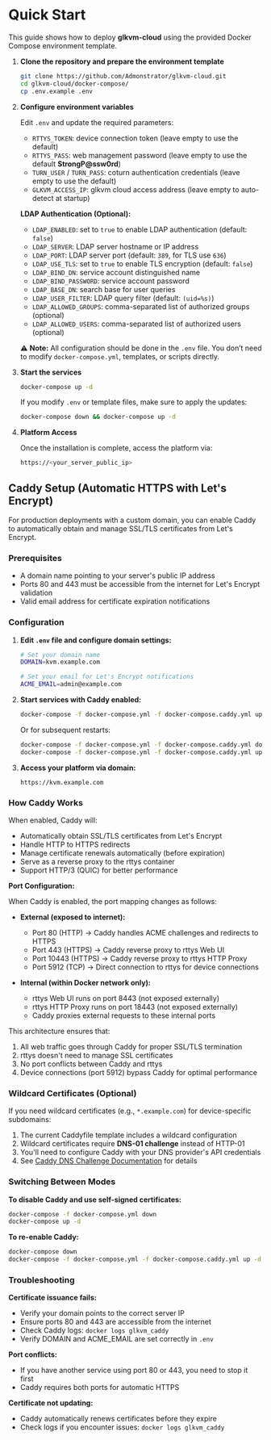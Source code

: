 # Quick Start

 This guide shows how to deploy **glkvm-cloud** using the provided Docker Compose environment template. 

1. **Clone the repository and prepare the environment template**

   ```bash
   git clone https://github.com/Admonstrator/glkvm-cloud.git
   cd glkvm-cloud/docker-compose/
   cp .env.example .env
   ```

2. **Configure environment variables**

   Edit `.env` and update the required parameters: 

   - `RTTYS_TOKEN`: device connection token (leave empty to use the default)
   - `RTTYS_PASS`: web management password (leave empty to use the default **StrongP@ssw0rd**)
   - `TURN_USER` / `TURN_PASS`: coturn authentication credentials (leave empty to use the default)
   - `GLKVM_ACCESS_IP`: glkvm cloud access address (leave empty to auto-detect at startup)

   **LDAP Authentication (Optional):**
   
   - `LDAP_ENABLED`: set to `true` to enable LDAP authentication (default: `false`)
   - `LDAP_SERVER`: LDAP server hostname or IP address
   - `LDAP_PORT`: LDAP server port (default: `389`, for TLS use `636`)
   - `LDAP_USE_TLS`: set to `true` to enable TLS encryption (default: `false`)
   - `LDAP_BIND_DN`: service account distinguished name
   - `LDAP_BIND_PASSWORD`: service account password
   - `LDAP_BASE_DN`: search base for user queries
   - `LDAP_USER_FILTER`: LDAP query filter (default: `(uid=%s)`)
   - `LDAP_ALLOWED_GROUPS`: comma-separated list of authorized groups (optional)
   - `LDAP_ALLOWED_USERS`: comma-separated list of authorized users (optional)

   ⚠️ **Note:** All configuration should be done in the `.env` file.
    You don’t need to modify `docker-compose.yml`, templates, or scripts directly.

3. **Start the services**

   ```bash
   docker-compose up -d
   ```

   If you modify `.env` or template files, make sure to apply the updates:

   ```bash
   docker-compose down && docker-compose up -d
   ```

4. **Platform Access**

   Once the installation is complete, access the platform via: 

    ```bash
    https://<your_server_public_ip>
    ```

## Caddy Setup (Automatic HTTPS with Let's Encrypt)

For production deployments with a custom domain, you can enable Caddy to automatically obtain and manage SSL/TLS certificates from Let's Encrypt.

### Prerequisites

- A domain name pointing to your server's public IP address
- Ports 80 and 443 must be accessible from the internet for Let's Encrypt validation
- Valid email address for certificate expiration notifications

### Configuration

1. **Edit `.env` file and configure domain settings:**

   ```bash
   # Set your domain name
   DOMAIN=kvm.example.com
   
   # Set your email for Let's Encrypt notifications
   ACME_EMAIL=admin@example.com
   ```

2. **Start services with Caddy enabled:**

   ```bash
   docker-compose -f docker-compose.yml -f docker-compose.caddy.yml up -d
   ```

   Or for subsequent restarts:

   ```bash
   docker-compose -f docker-compose.yml -f docker-compose.caddy.yml down
   docker-compose -f docker-compose.yml -f docker-compose.caddy.yml up -d
   ```

3. **Access your platform via domain:**

   ```
   https://kvm.example.com
   ```

### How Caddy Works

When enabled, Caddy will:

- Automatically obtain SSL/TLS certificates from Let's Encrypt
- Handle HTTP to HTTPS redirects
- Manage certificate renewals automatically (before expiration)
- Serve as a reverse proxy to the rttys container
- Support HTTP/3 (QUIC) for better performance

**Port Configuration:**

When Caddy is enabled, the port mapping changes as follows:

- **External (exposed to internet):**
  - Port 80 (HTTP) → Caddy handles ACME challenges and redirects to HTTPS
  - Port 443 (HTTPS) → Caddy reverse proxy to rttys Web UI
  - Port 10443 (HTTPS) → Caddy reverse proxy to rttys HTTP Proxy
  - Port 5912 (TCP) → Direct connection to rttys for device connections

- **Internal (within Docker network only):**
  - rttys Web UI runs on port 8443 (not exposed externally)
  - rttys HTTP Proxy runs on port 18443 (not exposed externally)
  - Caddy proxies external requests to these internal ports

This architecture ensures that:
1. All web traffic goes through Caddy for proper SSL/TLS termination
2. rttys doesn't need to manage SSL certificates
3. No port conflicts between Caddy and rttys
4. Device connections (port 5912) bypass Caddy for optimal performance

### Wildcard Certificates (Optional)

If you need wildcard certificates (e.g., `*.example.com`) for device-specific subdomains:

1. The current Caddyfile template includes a wildcard configuration
2. Wildcard certificates require **DNS-01 challenge** instead of HTTP-01
3. You'll need to configure Caddy with your DNS provider's API credentials
4. See [Caddy DNS Challenge Documentation](https://caddyserver.com/docs/automatic-https#dns-challenge) for details

### Switching Between Modes

**To disable Caddy and use self-signed certificates:**

```bash
docker-compose -f docker-compose.yml down
docker-compose up -d
```

**To re-enable Caddy:**

```bash
docker-compose down
docker-compose -f docker-compose.yml -f docker-compose.caddy.yml up -d
```

### Troubleshooting

**Certificate issuance fails:**
- Verify your domain points to the correct server IP
- Ensure ports 80 and 443 are accessible from the internet
- Check Caddy logs: `docker logs glkvm_caddy`
- Verify DOMAIN and ACME_EMAIL are set correctly in `.env`

**Port conflicts:**
- If you have another service using port 80 or 443, you need to stop it first
- Caddy requires both ports for automatic HTTPS

**Certificate not updating:**
- Caddy automatically renews certificates before they expire
- Check logs if you encounter issues: `docker logs glkvm_caddy`
